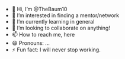 - 👋 Hi, I’m @TheBaum10
- 👀 I’m interested in finding a mentor/network
- 🌱 I’m currently learning in general
- 💞️ I’m looking to collaborate on anything!
- 📫 How to reach me, here
- 😄 Pronouns: ...
- ⚡ Fun fact: I will never stop working.

<!---
TheBaum10/TheBaum10 is a ✨ special ✨ repository because its `README.md` (this file) appears on your GitHub profile.
You can click the Preview link to take a look at your changes.
--->
